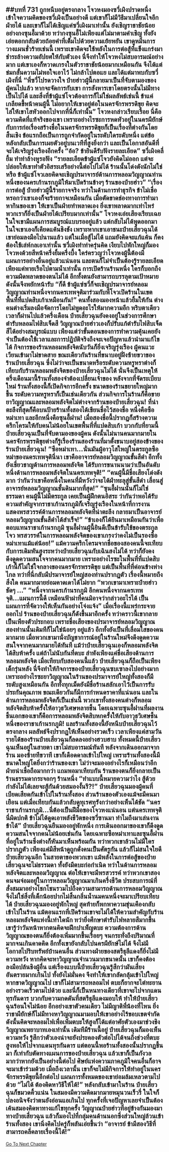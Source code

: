 ##บทที่ 731 ถูกหนีบอยู่ตรงกลาง
โจวหงมองซวี่เผิงปราดหนึ่ง เข้าใจความคิดของซวี่เผิงเป็นอย่างดี แต่เขาก็ไม่มีวิธีมาเปลี่ยนใจอีกฝ่ายได้ และเขาก็ไม่ได้เชิญแค่ซวี่เผิงมาเท่านั้น ยังเชิญราชาชัยน้อยอย่างกงซุนอี้มาด้วย
ทว่ากงซุนอี้ไม่เพียงแต่ไม่มาตามคำเชิญ ทั้งยังเอ่ยตอกกลับด้วยถ้อยคำที่เต็มไปด้วยความเย้ยหยัน เขาดูหมิ่นการวางแผนชั่วร้ายเช่นนี้ เพราะเขาคิดจะใช้พลังในการต่อสู้ที่แข็งแกร่งมาชำระล้างความอัปยศให้กับตัวเอง
นี่จึงทำให้โจวหงไม่สบอารมณ์อย่างมาก แต่เขาเองก็หวาดเกรงในตัวราชาชัยน้อยมากเหมือนกัน จึงได้แต่ข่มกลั้นความไม่พอใจเอาไว้ ไม่กล้าไปตอแย และได้แต่มาพบกับซวี่เผิงที่นี่
“พี่ซวี่โปรดวางใจ ป๋ายฮ่าวผู้นี้กลายมาเป็นที่จับตามองของผู้คนไปแล้ว หากจะจัดการกับเขา การสังหารเขาโดยตรงนั้นไม่มีทางเป็นไปได้ และสิ่งที่ข้าผู้แซ่โจวต้องการก็ไม่ใช่ผลลัพธ์เช่นนี้ ข้าแค่เกลียดขี้หน้าคนผู้นี้ ไม่อยากให้เขาอยู่ต่อในนครจักรพรรดิขุย คิดจะไล่ให้เขาไสหัวออกไปจากที่นี่ก็เท่านั้น” โจวหงกล่าวเรียบเรื่อย นี่คือความคิดที่แท้จริงของเขา เพราะอย่างไรซะการหดหัวอยู่ในนครผียักษ์กับการก่อเรื่องสร้างชื่อในนครจักรพรรดิขุยก็เป็นเรื่องที่ต่างกันโดยสิ้นเชิง ข้อแรกถือเป็นการถูกจำกัดอยู่ในระดับใดระดับหนึ่ง แต่ข้อหลังกลับเป็นการเผยตัวอยู่บนเวทีที่สูงยิ่งกว่า และเป็นโอกาสอันดีที่จะได้เจริญรุ่งเรืองอีกครั้ง
“อ้อ? ข้ายินดีรับฟังรายละเอียด” ซวี่เผิงคลี่ยิ้ม ทำท่าล้างหูรอฟัง
“รายละเอียดข้าผู้แซ่โจวยังคิดไม่ออก แต่จะปล่อยให้เขาทำตัวอิสระเสรีอย่างนี้ต่อไปไม่ได้ ร้านนั้นโด่งดังนักไม่ใช่หรือ ข้าผู้แซ่โจวเลยคิดจะเชิญปรมาจารย์ด้านการหลอมวิญญาณท่านหนึ่งของนครเก้านรกภูมิให้มาเปิดร้านข้างๆ ร้านของป๋ายฮ่าว”
“เรื่องการต่อสู้ ป๋ายฮ่าวผู้นี้ร้ายกาจจริง ทว่าในด้านการทำธุรกิจ ข้าไม่เชื่อหรอกว่าเขาเองก็จะร้ายกาจเหมือนกัน เมื่อตัดขาดช่องทางการทำมาหากินของเขา ให้เขาเป็นฝ่ายทำพลาดเอง ยิ่งเขาพลาดมากเท่าไหร่ พวกเราก็ยิ่งเป็นฝ่ายได้เปรียบมากเท่านั้น” โจวหงเอ่ยเสียงเรียบเฉย ในใจเขามีแผนการสมบูรณ์แบบรออยู่แล้ว แต่กลับไม่ได้พูดออกมา ในใจเขาเองก็เคียดแค้นชิงชัง เพราะหากเขาเอาชนะป๋ายเสี่ยวฉุนได้ เขาย่อมลงมือไปนานแล้ว แต่ในเมื่อสู้ไม่ได้ แถมยังคิดจะแก้แค้น ก็คงต้องใช้เล่ห์กลเอาเท่านั้น
ซวี่เผิงทำท่าครุ่นคิด เงียบไปพักใหญ่ก็มองโจวหงด้วยสีหน้าครึ่งยิ้มครึ่งบึ้ง ใคร่ครวญว่าโจวหงผู้นี้ต้องมีแผนการอย่างอื่นอยู่แล้วแน่นอน และตนก็ไม่จำเป็นต้องรู้รายละเอียด เพียงแค่พายเรือไปตามน้ำเท่านั้น การเปิดร้านร้านหนึ่ง ใครก็บอกถึงความผิดพลาดของตนไม่ได้ อีกทั้งตนยังสามารถบรรลุตามเป้าหมาย ดังนั้นจึงพยักหน้ารับ
“ก็ดี ข้าผู้แซ่ซวี่ก็จะเชิญปรมาจารย์หลอมวิญญาณท่านหนึ่งจากนครเทพจุติมาร่วมกับพี่โจวเปิดร้านในเขตพื้นที่ที่แปดสิบเก้าเหมือนกัน!”
คนทั้งสองมองหน้าแล้วยิ้มให้กัน ต่างคนต่างเริ่มลงมือจัดการโดยไม่พูดอะไรให้มากความอีก
พริบตาเดียว เวลาก็ผ่านไปแล้วครึ่งเดือน ป๋ายเสี่ยวฉุนยังคงอยู่ในช่วงการศึกษาตำรับหลอมไฟสิบเจ็ดสี วิญญาณป๋ายฮ่าวเองก็ปรับแก้ตำรับไฟสิบเจ็ดสีได้อย่างสมบูรณ์แบบ เพียงแต่ว่าขั้นตอนของการทำความคุ้นเคยยังจำเป็นต้องใช้เวลาและการปฏิบัติจริงถึงจะเจอปัญหาแล้วนำมาแก้ไขได้
กิจการของร้านหลอมพลังจิตนับวันก็ยิ่งเจริญรุ่งเรือง ผู้คนแวะเวียนเข้ามาไม่ขาดสาย ขณะเดียวกันร้านที่ขนาบอยู่ฝั่งซ้ายขวาของร้านป๋ายเสี่ยวฉุน ซึ่งไม่ว่าจะเป็นขนาดหรือระดับความหรูหราต่างก็เทียบกับร้านหลอมพลังจิตของป๋ายเสี่ยวฉุนไม่ได้ นั่นจึงเป็นเหตุให้ครึ่งเดือนมานี้ร้านทั้งสองจำต้องเปลี่ยนเจ้าของ
หลังจากที่จัดระเบียบใหม่ ร้านทั้งสองนี้ก็เปิดกิจการอีกครั้ง ขนาดของร้านขยายใหญ่มากขึ้น ระดับความหรูหราก็เป็นเช่นเดียวกัน ส่วนกิจการในร้านก็คือขายยาวิญญาณและหลอมพลังจิตไม่ต่างจากร้านของป๋ายเสี่ยวฉุน!
ที่น่าตะลึงที่สุดก็คือบนป้ายร้านทั้งสองได้เขียนชื่อไว้สองชื่อ
หนึ่งคือซือหม่าเทา และอีกหนึ่งคือซุนอี้ฝาน!
เมื่อสองชื่อนี้ปรากฏก็สร้างความครึกโครมให้กับคนไม่น้อยในเขตพื้นที่ที่แปดสิบเก้า บวกกับที่ยามนี้ป๋ายเสี่ยวฉุนเป็นที่จับตามองของผู้คน ดังนั้นไม่นานคนมากมายในนครจักรพรรดิขุยต่างก็รู้เรื่องร้านสองร้านที่มาตั้งขนาบอยู่สองข้างของร้านป๋ายเสี่ยวฉุน!
“ซือหม่าเทา...นั่นมันผู้อาวุโสใหญ่ในตระกูลซือหม่าของนครเทพจุตินี่นา เขาคืออาจารย์หลอมวิญญาณขั้นสีดำ อีกทั้งยังเชี่ยวชาญด้านการหลอมพลังจิต ได้รับการขนานนามว่าเป็นอันดับหนึ่งด้านการหลอมพลังจิตในนครเทพจุติ!”
“คนผู้นี้มีชื่อเสียงโด่งดังมาก ว่ากันว่าเขาคือหนึ่งในคนที่มีหวังว่าจะได้ฝ่าทะลุสู่ขั้นสีดำ เลื่อนสู่อาจารย์หลอมวิญญาณชั้นดินมากที่สุด!”
“ซุนอี้ฝานนั่นก็ไม่ใช่ธรรมดา คนผู้นี้ไม่มีตระกูล เคยเป็นผู้ฝึกตนอิสระ ว่ากันว่าพอได้รับความสำคัญจากราชาเก้านรกภูมิก็เจริญรุ่งเรืองในหน้าที่การงาน แสดงพรสวรรค์ด้านการหลอมพลังจิตที่น่าตะลึง กลายมาเป็นอาจารย์หลอมวิญญาณขั้นสีดำได้สำเร็จ!”
“ข้าเองก็ได้ยินมาเหมือนกันว่าเพื่อตอบแทนราชาเก้านรกภูมิ ซุนอี้ฝานผู้นี้ยินดีเป็นข้ารับใช้ของตระกูลโจว พรสวรรค์ในการหลอมพลังจิตของเขาเกรงว่าคงไม่เป็นรองซือหม่าเทาแม้แต่น้อย!”
แม้ความครึกโครมจากชื่อของสองคนนี้จะเทียบกับการเดิมพันสูงระหว่างป๋ายเสี่ยวฉุนกับเฉินสงไม่ได้ ทว่าก็ยังคงดึงดูดความสนใจจากคนมากมาย เพราะอย่างไรซะในพื้นที่ที่แปดสิบเก้านี้ก็ไม่ใช่ใจกลางของนครจักรพรรดิขุย แต่เป็นพื้นที่ที่ค่อนข้างห่างไกล ทว่าที่นี่กลับมีปรมาจารย์ใหญ่สองท่านปรากฏตัว เรื่องนี้หมายถึงสิ่งใด คนมากมายย่อมคาดเดาได้ไม่ยาก
“พวกเขามาเพราะป๋ายฮ่าวชัดๆ ...”
“หนึ่งจากนครเก้านรกภูมิ อีกคนหนึ่งจากนครเทพจุติ...แผนการนี้ดี เหมือนฟ้าผ่าที่คนมิอาจว่ากล่าวอะไรได้ เป็นแผนการที่จัดวางให้เห็นกันอย่างโจ่งแจ้ง”
เมื่อเรื่องนี้แพร่กระจายออกไป ร้านของป๋ายเสี่ยวฉุนก็ดังขึ้นมาอีกครั้ง ทว่าคราวนี้เขากลายเป็นเพียงตัวประกอบ เพราะชื่อเสียงของปรมาจารย์หลอมวิญญาณสองท่านนั้นเดิมทีก็ไม่ใช่น้อยๆ อยู่แล้ว อีกทั้งยังเป็นที่เลื่อมใสของคนมากมาย เมื่อพวกเขามานั่งบัญชาการณ์อยู่ในร้านใหม่จึงดึงดูดความสนใจจากคนมากมายได้ทันที แม้ว่าป๋ายเสี่ยวฉุนเองก็หลอมพลังจิตได้สิบห้าครั้ง แต่ถ้าไม่นับกันที่ตบะ ลำพังเพียงแค่ชื่อเสียงด้านการหลอมพลังจิต เมื่อเทียบกับสองคนนี้แล้ว ป๋ายเสี่ยวฉุนก็ถือเป็นเพียงเด็กรุ่นหลัง
นี่จึงทำให้กิจการของป๋ายเสี่ยวฉุนซบเซาลงไปอย่างมาก เพราะอย่างไรซะยาวิญญาณในร้านของปรมาจารย์ใหญ่ทั้งสองก็มีระดับสูงเหมือนกัน อีกทั้งทุกเม็ดยังมีชื่อร้านสลักเอาไว้เป็นการรับประกันคุณภาพ ขณะเดียวกันก็มีการกำหนดราคาที่แน่นอน และในด้านการหลอมพลังจิตก็เป็นเช่นนี้ พวกเขาทั้งสองคนต่างก็หลอมพลังจิตสิบห้าครั้งให้อาวุธวิเศษหลายชิ้น โดยเฉพาะซุนอี้ฝานที่ผลงานชิ้นเอกของเขาก็คือการหลอมพลังจิตสิบหกครั้งให้กับอาวุธวิเศษชิ้นหนึ่งของราชาเก้านรกภูมิ!
และร้านทั้งสองนี้ยังหนีบป๋ายเสี่ยวฉุนไว้ตรงกลาง ผลลัพธ์จึงปรากฏให้เห็นอย่างรวดเร็ว เวลาเพียงแค่สามวัน รายได้ของร้านป๋ายเสี่ยวฉุนก็ลดลงอย่างฮวบฮาบ
ทั้งหมดนี้ป๋ายเสี่ยวฉุนเห็นอยู่ในสายตา เขาไม่สบอารมณ์ทันที หลังจากเดินออกมาจากร้าน มองซ้ายทีขวาที เขาก็เดือดดาลเข้าไปใหญ่ เพราะร้านทั้งสองนี้มีขนาดใหญ่โตยิ่งกว่าร้านของเขา ไม่ว่าจะมองอย่างไรก็เหมือนว่าอีกฝ่ายน่าเชื่อถือมากกว่า แถมพอมาเทียบกัน ร้านของตนก็ยิ่งกลายเป็นร้านธรรมดากระจอกๆ ร้านหนึ่ง
“ทำแบบนี้หมายความว่าไง สู้ด้วยกำลังไม่ได้เลยจะสู้กันด้วยสมองงั้นรึ?!” ป๋ายเสี่ยวฉุนมองผู้คนที่เบียดเสียดกันเข้าไปในร้านทั้งสอง ส่วนร้านของตัวเองแม้จะมีคนมาเยือน แต่เมื่อเทียบกันแล้วกลับดูทุเรศทุรังกว่าอย่างเห็นได้ชัด
“นครราชาเก้านรกภูมิ...นี่ต้องเป็นฝีมือของโจวหงแน่นอน แต่นครเทพจุตินี่ผิดปกติ ข้าไม่ได้ดูดเอาพลังชีวิตของซวี่ซานมา ทำไมถึงมาเล่นงานข้าได้” ป๋ายเสี่ยวฉุนยืนมองอยู่พักหนึ่ง การเดินออกมาของเขาก็ดึงดูดความสนใจจากคนไม่น้อยเช่นกัน โดยเฉพาะซือหม่าเทาและซุนอี้ฝานที่อยู่ในร้านซึ่งต่างก็หันมาเห็นพร้อมกัน ทว่าพวกเขาล้วนไม่มีใครปรากฎตัว เพียงแค่มีสีหน้าดูถูกดั่งคนเป็นศัตรูกัน แล้วก็ไม่สนใจใยดีป๋ายเสี่ยวฉุนอีก
ในสายตาของพวกเขา แม้พลังในการต่อสู้ของป๋ายเสี่ยวฉุนจะไม่ธรรมดา ทั้งยังมีตบะก่อกำเนิด ทว่าในด้านการหลอมพลังจิตและหลอมวิญญาณ ต่อให้เขาจะมีพรสวรรค์ ทว่าพวกเขาสองคนจมจ่อมอยู่ในการหลอมวิญญาณมาเกินครึ่งชีวิต ประสบการณ์ที่สั่งสมมาอย่างโชกโชนรวมไปถึงความสามารถด้านการหลอมวิญญาณจึงไม่ใช่สิ่งที่เด็กน้อยปากไม่สิ้นกลิ่นน้ำนมคนหนึ่งจะมาเปรียบเทียบได้
ป๋ายเสี่ยวฉุนมองอยู่พักใหญ่ สุดท้ายก็พกพาความขุ่นเคืองกลับเข้าไปในร้าน แม้ตอนแรกที่เปิดร้านเขาจะไม่ได้ให้ความสำคัญกับร้านหลอมพลังจิตแห่งนี้เท่าใดนัก ทว่ายิ่งศึกษาตำรับไฟหลายสีมากขึ้น เขารู้ว่าวันหน้าหากตนคิดจะฝึกบำเพ็ญตบะ ความต้องการด้านวิญญาณของตนก็ยิ่งต้องเพิ่มมากขึ้นเรื่อยๆ จนกระทั่งถึงปริมาณที่มากจนเกินคาดคิด
อีกทั้งเขายังกลับไปนครผียักษ์ไม่ได้ จึงไม่มีโอกาสไปริบทรัพย์บ้านคนอื่น ส่วนทางฝ่ายของสตรีธุลีแดงก็ยิ่งไม่มีความหวัง หากคิดจะหาวิญญาณจำนวนมากขนาดนั้น เขาก็คงต้องลงมือปล้นชิงผู้อื่น แต่เรื่องแบบนี้ป๋ายเสี่ยวฉุนรู้สึกว่ามันเสี่ยงอันตรายมากเกินไป ทั้งยังไม่มั่นคง จึงทำให้เขากลัดกลุ้มเข้าไปใหญ่
หากขาดวิญญาณไป เขาก็ไม่สามารถหลอมไฟ ตบะก็ยากจะไต่ทะยานอย่างรวดเร็วตามไปด้วย และนี่ก็เป็นหนทางเดียวที่เขาจะไปจากแดนทุรกันดาร บวกกับความกดดันที่สตรีธุลีแดงมอบให้ ทำให้ป๋ายเสี่ยวฉุนร้อนใจไม่น้อย
อีกอย่างเขาตัวคนเดียว ไม่มีญาติพี่น้องที่ไหน ยิ่งราชาผียักษ์ก็ไม่มีทางหาวิญญาณมามอบให้เขาอย่างไร้ขอบเขตจำกัด ดังนั้นคิดจะหลอมไฟเพื่อเพิ่มตบะให้สูงก็ได้แต่อาศัยตัวเองมาช่วงชิงวิญญาณพยาบาทเองเท่านั้น
เดิมทีมีร้านนี้อยู่ ป๋ายเสี่ยวฉุนก็มองเห็นความหวัง รู้สึกว่าตัวเองน่าจะยังประคองตัวต่อไปได้จนถึงช่วงที่ตบะสูงพอให้ไปจากแดนทุรกันดาร
แต่ตอนนี้พอร้านทั้งสองนั้นปรากฏขึ้นมา ก็เท่ากับตัดทางแผนการของป๋ายเสี่ยวฉุน แล้วเขาก็เป็นกังวลมากว่าหากยังเป็นอย่างนี้ต่อไป ศิษย์แห่งความภาคภูมิใจคนอื่นก็อาจจะมาเข้าร่วมด้วย เมื่อถึงเวลานั้น เขาก็จะไม่มีกิจการให้ทำอยู่ในนครจักรพรรดิขุยนี้อีกต่อไป แผนการทั้งหมดของเขาย่อมล้มเหลวตามไปด้วย
“ไม่ได้ ต้องคิดหาวิธีให้ได้!” หลังกลับเข้ามาในร้าน ป๋ายเสี่ยวฉุนก็ขมวดคิ้วแน่น ในสมองมีความคิดมากมายหมุนวนเร็วรี่ ในใจก็ปลงอนิจจังว่าตนยังอ่อนแอเกินไป ทุกครั้งที่เจอปัญหาเลยจำเป็นต้องเค้นสมองคิดหาทางแก้ไขทุกครั้ง
วิญญาณป๋ายฮ่าวที่อยู่ข้างกันมองมาทางป๋ายเสี่ยวฉุน แล้วก็มองไปที่กลุ่มคนด้านนอกซึ่งส่วนใหญ่ล้วนเข้าร้านทั้งสอง เขานิ่งคิดไปครู่ก็พลันเอ่ยขึ้นว่า
“อาจารย์ ข้ามีสองวิธีที่สามารถคลี่คลายเรื่องนี้ได้!”
------


[Go To Next Chapter]( ./169.md)